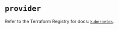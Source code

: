 # `provider`

Refer to the Terraform Registry for docs: [`kubernetes`](https://registry.terraform.io/providers/hashicorp/kubernetes/2.34.0/docs).
